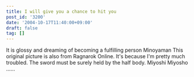 ```yaml
---
title: I will give you a chance to hit you
post_id: '3200'
date: '2004-10-17T11:40:00+09:00'
draft: false
tag: []
---
```


It is glossy and dreaming of becoming a fulfilling person Minoyaman This original picture is also from Ragnarok Online. It's because I'm pretty much troubled. The sword must be surely held by the half body. Miyoshi Miyosho ......